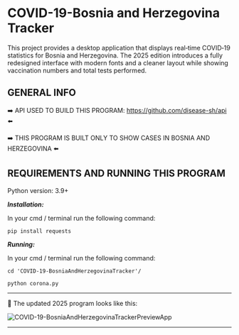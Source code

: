 # COVID-19-Bosnia and Herzegovina Tracker
This project provides a desktop application that displays real‑time COVID‑19 statistics for Bosnia and Herzegovina.
The 2025 edition introduces a fully redesigned interface with modern fonts and a cleaner layout while showing vaccination numbers and total tests performed.

## GENERAL INFO
:arrow_right: API USED TO BUILD THIS PROGRAM: https://github.com/disease-sh/api :arrow_left:

:arrow_right: THIS PROGRAM IS BUILT ONLY TO SHOW CASES IN BOSNIA AND HERZEGOVINA :arrow_left:

## REQUIREMENTS AND RUNNING THIS PROGRAM
Python version: 3.9+

***Installation:***

In your cmd / terminal run the following command:

`pip install requests`

***Running:***

In your cmd / terminal run the following command:

`cd 'COVID-19-BosniaAndHerzegovinaTracker'/`

`python corona.py`

- - - -
:eyes: The updated 2025 program looks like this:

![COVID-19-BosniaAndHerzegovinaTrackerPreviewApp](https://i.imgur.com/KFoIJfl.png)

- - - -
